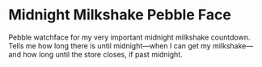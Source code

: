 # Midnight Milkshake Pebble Face
Pebble watchface for my very important midnight milkshake countdown. Tells me how long there is until midnight—when I can get my milkshake—and how long until the store closes, if past midnight.
